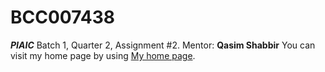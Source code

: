 # BCC007438
***PIAIC*** Batch 1, Quarter 2, Assignment #2.  Mentor: **Qasim Shabbir**
You can visit my home page by using [My home page](https://github.com/MdRashid62).
